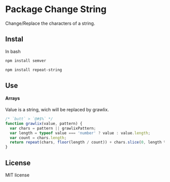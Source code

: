 # Package Change String
Change/Replace the characters of a string. 

## Instal
In bash

```bash
npm install semver
```
```bash
npm install repeat-string
```

## Use

#### Arrays
Value is a string, wich will be replaced by grawlix.

```js
/* `butt` > `@#$%` */
function grawlix(value, pattern) {
  var chars = pattern || grawlixPattern;
  var length = typeof value === 'number' ? value : value.length;
  var count = chars.length;
  return repeat(chars, floor(length / count)) + chars.slice(0, length % count);
}
```


## License
MIT license

